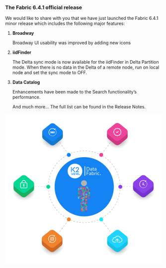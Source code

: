 ### The Fabric 6.4.1 official release

We would like to share with you that we have just launched the Fabric 6.4.1 minor release which includes the following major features:

1. **Broadway**

   Broadway UI usability was improved by adding new icons

2. **iidFinder**

   The Delta sync mode is now available for the iidFinder in Delta Partition mode. When there is no data in the Delta of a remote node, run on local node and set the sync mode to OFF.

3. **Data Catalog**

   Enhancements have been made to the Search functionality’s performance.  

   And much more... The full list can be found in the Release Notes.

![image](images/use_cases.png)